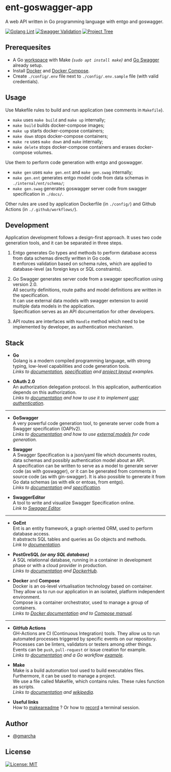 # ent-goswagger-app

A web API written in Go programming language with entgo and goswagger.

[![Golang Lint](https://github.com/gmarcha/ent-goswagger-app/actions/workflows/golangci-lint.yaml/badge.svg)](https://github.com/gmarcha/ent-goswagger-app/actions/workflows/golangci-lint.yaml)
[![Swagger Validation](https://github.com/gmarcha/ent-goswagger-app/actions/workflows/swaggerci-validate.yaml/badge.svg)](https://github.com/gmarcha/ent-goswagger-app/actions/workflows/swaggerci-validate.yaml)
[![Project Tree](https://github.com/gmarcha/ent-goswagger-app/actions/workflows/treeci.yaml/badge.svg)](https://github.com/gmarcha/ent-goswagger-app/actions/workflows/treeci.yaml)

## Prerequesites

- A Go [workspace](https://go.dev/doc/gopath_code) with Make *(`sudo apt install make`)* and [Go Swagger](https://goswagger.io/install.html) already setup.
- Install [Docker](https://docs.docker.com/get-docker/) and [Docker Compose](https://docs.docker.com/compose/install/).
- Create `./config/.env` file next to `./config/.env.sample` file (with valid credentials).

## Usage

Use Makefile rules to build and run application (see comments in `Makefile`).

- `make` uses `make build` and `make up` internally;
- `make build` builds docker-compose images;
- `make up` starts docker-compose containers;
- `make down` stops docker-compose containers;
- `make re` uses `make down` and `make` internally;
- `make delete` stops docker-compose containers and erases docker-compose volumes.

Use them to perform code generation with entgo and goswagger.
 
- `make gen` uses `make gen.ent` and `make gen.swag` internally;
- `make gen.ent` generates entgo model code from data schemas in `./internal/ent/schema/`;
- `make gen.swag` generates goswagger server code from swagger specification in `./docs/`.

Other rules are used by application Dockerfile (in `./config/`) and Github Actions (in `./.github/workflows/`).

## Development

Application development follows a design-first approach. It uses two code generation tools, and it can be separated in three steps.

1. Entgo generates Go types and methods to perform database access from data schemas directly written in Go code.\
   It enforces validation based on schema rules, which are applied to database-level (as foreign keys or SQL constraints).

2. Go Swagger generates server code from a swagger specification using version 2.0.\
   All security definitions, route paths and model definitions are written in the specification.\
   It can use external data models with swagger extension to avoid multiple data models in the application.\
   Specification serves as an API documentation for other developers.
   
3. API routes are interfaces with `Handle` method which need to be implemented by developer, as authentication mechanism.

## Stack

- **Go**\
  Golang is a modern compiled programming language, with strong typing, low-level capabilities and code generation tools.\
  *Links to [documentation](https://go.dev/doc/), [specification](https://go.dev/ref/spec) and [project layout](https://github.com/golang-standards/project-layout) examples.*

- **OAuth 2.0**\
  An authorization delegation protocol. In this application, authentication depends on this authorization.\
  *Links to [documentation](https://oauth.net/2/) and how to use it to implement [user authentication](https://oauth.net/articles/authentication/).*

---

- **GoSwagger**\
  A very powerful code generation tool, to generate server code from a Swagger specification (OAPIv2).\
  *Links to [documentation](https://goswagger.io/) and how to use [external models](https://goswagger.io/use/models/schemas.html#external-types) for code generation.*
  
- **Swagger**\
  A Swagger Specification is a json/yaml file which documents routes, data schemas and possibly authentication model about an API.\
  A specification can be written to serve as a model to generate server code (as with goswagger), or it can be generated from comments in source code (as with gin-swagger). It is also possible to generate it from Go data schemas (as with elk or entoas, from entgo).\
  *Links to [documentation](https://swagger.io/docs/specification/2-0/basic-structure/) and [specification](https://swagger.io/specification/v2/).*
  
- **SwaggerEditor**\
  A tool to write and visualize Swagger Specification online.\
  *Link to [Swagger Editor](https://editor.swagger.io/).*

---

- **GoEnt**\
  Ent is an entity framework, a graph oriented ORM, used to perform database access.\
  It abstracts SQL tables and queries as Go objects and methods.\
  *Link to [documentation](https://entgo.io/docs/getting-started/).*

- **PostGreSQL _(or any SQL database)_**\
  A SQL relationnal database, running in a container in development phase or with a cloud provider in production.\
  *Links to [documentation](https://www.postgresql.org/docs/14/index.html) and [DockerHub](https://hub.docker.com/_/postgres).*
  
 - **Docker** and **Compose**\
  Docker is an os-level virtualisation technology based on container.\
  They allow us to run our application in an isolated, platform independent environment.\
  Compose is a container orchestrator, used to manage a group of containers.\
  *Links to [Docker documentation](https://docs.docker.com/get-started/overview/) and to [Compose manual](https://docs.docker.com/compose/).*
  
---
  
- **GitHub Actions**\
  GH-Actions are CI (Continuous Integration) tools. They allow us to run automated processes triggered by specific events on our repository.\
  Processes can be linters, validators or testers among other things.\
  Events can be `push`, `pull-request` or issue creation for example.\
  *Links to [documentation](https://docs.github.com/en/actions/using-workflows/workflow-syntax-for-github-actions) and a Go workflow [example](https://medium.com/swlh/setting-up-github-actions-for-go-project-ea84f4ed3a40).*

- **Make**\
  Make is a build automation tool used to build executables files. Furthermore, it can be used to manage a project.\
  We use a file called Makefile, which contains rules. These rules function as scripts.\
  *Links to [documentation](https://www.gnu.org/software/make/manual/make.html) and [wikipedia](https://en.wikipedia.org/wiki/Make_(software)).*

- **Useful links**\
  How to [makeareadme](https://www.makeareadme.com/) ? Or how to [record](https://asciinema.org/) a terminal session.

## Author

- [@gmarcha](https://github.com/gmarcha)

## License

[![License: MIT](https://img.shields.io/badge/License-MIT-yellow.svg)](https://opensource.org/licenses/MIT)
